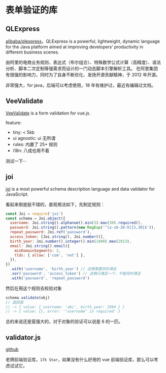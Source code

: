 # 表单验证的库

## QLExpress

[alibaba/qlexpress](https://github.com/alibaba/QLExpress)，QLExpress is a powerful, lightweight, dynamic language for the Java platform aimed at improving developers’ productivity in different business scenes.

由阿里的电商业务规则、表达式（布尔组合）、特殊数学公式计算（高精度）、语法分析、脚本二次定制等强需求而设计的一门动态脚本引擎解析工具。 在阿里集团有很强的影响力，同时为了自身不断优化、发扬开源贡献精神，于 2012 年开源。

非常强大，for java，后端可以考虑使用，18 年有维护过，最近有编辑过文档。

## VeeValidate

[VeeValidate](https://vee-validate.logaretm.com/v4) is a form validation for vue.js.

feature:

- tiny: < 5kb
- ui agnostic: ui 无所谓
- rules: 内置了 25+ 规则
- i18n: 八成也用不着

测试一下···

## joi

[joi](https://joi.dev/) is a most powerful schema description language
and data validator for JavaScript.

看起来倒是挺不错的，直观用法如下，先制定规则：

```js
const Joi = require('joi')
const schema = Joi.object({
  username: Joi.string().alphanum().min(3).max(30).required(),
  password: Joi.string().pattern(new RegExp('^[a-zA-Z0-9]{3,30}$')),
  repeat_password: Joi.ref('password'),
  access_token: [Joi.string(), Joi.number()],
  birth_year: Joi.number().integer().min(1900).max(2013),
  email: Joi.string().email({
    minDomainSegments: 2,
    tlds: { allow: ['com', 'net'] },
  }),
})
  .with('username', 'birth_year') // 这俩需要同时满足
  .xor('password', 'access_token') // 这俩只满足一个，不能同时满足
  .with('password', 'repeat_password')
```

然后在用这个规则去校验对象

```js
schema.validate(obj)
// 返回值
// -> { value: { username: 'abc', birth_year: 1994 } }
// -> { value: {}, error: '"username" is required' }
```

总的来说还是蛮强大的，对于对象的验证可以说是 6 的一匹。

## validator.js

[github](https://github.com/validatorjs/validator.js)

老牌前端验证库，`17k Star`，如果没有什么好用的 vue 前端验证库，那么可以考虑试试它。
